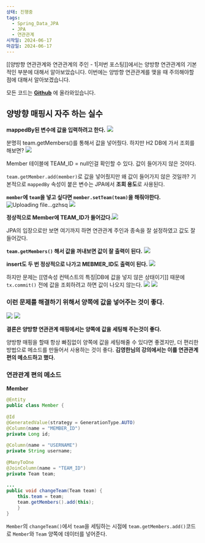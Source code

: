 ```yaml
---
상태: 진행중
tags:
  - Spring_Data_JPA
  - JPA
  - 연관관계
시작일: 2024-06-17
마감일: 2024-06-17
---
```

[[양방향 연관관계와 연관관계의 주인 - 1|저번 포스팅]]에서는 양방향 연관관계의 기본적인 부분에 대해서 알아보았습니다.
이번에는 양방향 연관관계를 맺을 때 주의해야할 점에 대해서 알아보겠습니다.

모든 코드는 **[Github](https://github.com/SooowanLee/ex1-hello-jpa)** 에 올라와있습니다.

## 양방향 매핑시 자주 하는 실수
**mappedBy된 변수에 값을 입력하려고 한다.**
![](https://i.imgur.com/YrDWqd9.png)

분명히  team.getMembers()를 통해서 값을 넣어줬다. 하지만 H2 DB에 가서 조회를  해보면?
![](https://i.imgur.com/NTdgupX.png)

Member 테이블에 TEAM_ID = null인걸 확인할 수 있다. 값이 들어가지 않은 것이다.

`team.getMember.add(member)`로 값을 넣어줬지만 왜 값이 들어가지 않은 것일까?
기본적으로 `mappedBy` 속성이 붙은 변수는 JPA에서 **조회 용도**로 사용된다.

**`member`에 `team`을 넣고 싶다면 `member.setTeam(team)`을 해줘야한다.**
![Uploading file...gzhsq]()
![](https://i.imgur.com/OM6NaHG.png)

**정상적으로 Member에 TEAM_ID가 들어갔다.**![](https://i.imgur.com/EBJOowd.png)

JPA의 입장으로만 보면 여기까지 하면 연관관계 주인과 종속을 잘 설정하였고 값도 잘 들어갔다.

**`team.getMembers()` 해서 값을 꺼내보면 값이 잘 출력이 된다.**
![](https://i.imgur.com/C7ch5hu.png)

**insert도 두 번 정상적으로 나가고 MEBMER_ID도 출력이 된다.**
![](https://i.imgur.com/kWD8fjK.png)

하지만 문제는 [[영속성 컨텍스트의 특징|DB에 값을 넣지 않은 상태이기]] 때문에 `tx.commit()` 전에 값을 조회하려고 하면 값이 나오지 않는다.
![](https://i.imgur.com/QgKuOgs.png)
![](https://i.imgur.com/boq7LoY.png)

### **이런 문제를 해결하기 위해서 양쪽에 값을 넣어주는 것이 좋다.**
![](https://i.imgur.com/l7hIIjX.png)
![](https://i.imgur.com/bNvysjq.png)

**결론은 양방향 연관관계 매핑에서는 양쪽에 값을 세팅해 주는것이 좋다.**

양방향 매핑을 할때 항상 빠짐없이 양쪽에 값을 세팅해줄 수 있다면 좋겠지만, 더 편리한 방법으로 메소드를 만들어서 사용하는 것이 좋다.
**김영한님의 강의에서는 이를 연관관계 편의 메소드하고 했다.**

### 연관관계 편의 메소드
 **Member**
```java 
@Entity  
public class Member {  
  
@Id  
@GeneratedValue(strategy = GenerationType.AUTO)  
@Column(name = "MEMBER_ID")  
private Long id;  
  
@Column(name = "USERNAME")  
private String username;  
  
@ManyToOne  
@JoinColumn(name = "TEAM_ID")  
private Team team;  
  
...
public void changeTeam(Team team) {  
	this.team = team;  
	team.getMembers().add(this);  
	}  
}
```

`Member`의 `changeTeam()`에서 `team`을 세팅하는 시점에 `team.getMembers.add()`코드로 `Member`와 `Team` 양쪽에 데이터를 넣어준다.

